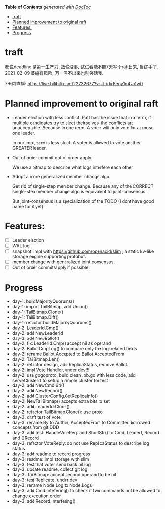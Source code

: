 <!-- START doctoc generated TOC please keep comment here to allow auto update -->
<!-- DON'T EDIT THIS SECTION, INSTEAD RE-RUN doctoc TO UPDATE -->
**Table of Contents**  *generated with [DocToc](https://github.com/thlorenz/doctoc)*

- [traft](#traft)
- [Planned improvement to original raft](#planned-improvement-to-original-raft)
- [Features:](#features)
- [Progress](#progress)

<!-- END doctoc generated TOC please keep comment here to allow auto update -->

# traft

都说deadline 是第一生产力. 放假没事, 试试看能不能7天写个raft出来, 当练手了. 2021-02-09
装逼有风险, 万一写不出来也别笑话我.

7天内直播: https://live.bilibili.com/22732677?visit_id=6eoy1n42a1w0

# Planned improvement to original raft

-   Leader election with less conflict.
    Raft has the issue that in a term, if multiple candidates try to elect theirselves,
    the conflicts are unacceptable.
    Because in one term, A voter will only vote for at most one leader.

    In our impl, `term` is less strict:
    A voter is allowed to vote another GREATER leader.

-   Out of order commit out of order apply.

    We use a bitmap to describe what logs interfere each other.

    
-   Adopt a more generalized member change algo.

    Get rid of single-step member change.
    Because any of the CORRECT single-step member change algo is equivalent to joint-consensus.

    But joint-consensus is a specialization of the TODO (I dont have good name for it yet).



# Features:

- [ ] Leader election
- [ ] WAL log
- [ ] snapshot: impl with https://github.com/openacid/slim , a static kv-like storage engine supporting protobuf.
- [ ] member change with generalized joint consensus.
- [ ] Out of order commit/apply if possible.

# Progress

- day-1: buildMajorityQuorums()
- day-1: import TailBitmap, add Union()
- day-1: TailBitmap.Clone()
- day-1: TailBitmap.Diff()
- day-1: refactor buildMajorityQuorums()
- day-2: LeaderId.Cmp()
- day-2: add NewLeaderId
- day-2: add NewBallot()
- day-2: fix: LeaderId.Cmp() accept nil as operand
- day-2: Ballot.CmpLog() to compare only the log-related fields
- day-2: rename Ballot.Accepted to Ballot.AcceptedFrom
- day-2: TailBitmap.Len()
- day-2: refactor design, add ReplicaStatus, remove Ballot.
- day-2: impl Vote Handler, under dev!!!
- day-2: use gogoproto, build clean .pb.go with less code, add serveCluster() to setup a simple cluster for test
- day-2: add NewCmdI64()
- day-2: add NewRecord()
- day-2: add ClusterConfig.GetReplicaInfo()
- day-2: NewTailBitmap() accepts extra bits to set
- day-2: add LeaderId:Clone()
- day-2: refactor TailBitmap.Clone(): use proto
- day-3: draft test of vote
- day-3: rename By to Author, AcceptedFrom to Committer. borrowed concepts from git:DDD
- day-3: add test: HandleVoteReq. add ShortStr() to Cmd, LeaderI, Record and []Record
- day-3: refactor VoteReply: do not use ReplicaStatus to describe log status
- day-3: add readme to record progress
- day-3: readme: impl storage with slim
- day-3: test that voter send back nil log
- day-3: update readme: collect git log
- day-3: TailBitmap: accept second operand to be nil
- day-3: test Replicate, under dev
- day-3: rename Node.Log to Node.Logs
- day-3: add Cmd.Intefering() to check if two commands not be allowed to change execution order
- day-3: add Record.Interfering()



<!--
# Day-0 2021-02-09

- [x] TailBitmap to support for describing log dependency etc. see: https://github.com/openacid/low/blob/ci/bitmap/tailbitmap.go

# Day-1 2021-02-10

- [x]: design t-raft protobuf

# Day-2 2021-02-11

- [x]: design t-raft protobuf
- [x]: impl handle_vote

# Day-3 2021-02-12

- [x]: refactor concepts
- [x]: test handle_vote
- [ ]: impl log replication
- [ ]: impl traft main-loop
-->